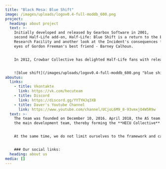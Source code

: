 ```yaml
---
title: "Black Mesa: Blue Shift"
image: /images/uploads/logov0.4-full-moddb_600.png
project:
  heading: about project
  text: >-
    Initially developed and released by Gearbox Software in 2001,
    second Half-Life add-on, Half-Life: Blue Shift is a return to the Black Mesa
    Research Facility and another look at the Incident's consequences from the
    eyes of Gordon Freeman's best friend - Barney Calhoun.


    In 2012, Crowbar Collective has delighted Half-Life fans with release of the magnificent Half-Life remake, but there are still no released remakes for add-ons. This is when we are coming in - HECU Collective are developing the Black Mesa: Blue Shift - a free remake with use of Black Mesa resources and style. We will try to stay as close to the original Blue Shift and Black Mesa as possible. Our mod will be releasing partially, chapter by chapter, so those who are not patient for the full release will finally have something to play!


    ![blue shift](/images/uploads/logov0.4-full-moddb_600.png "blue shift")
aboutus:
  links:
    - title: Vkontakte
      link: https://vk.com/hecuteam
    - title: Discord
      link: https://discord.gg/YYTYHJq3XB
    - title: Daver's Youtube Channel
      link: https://www.youtube.com/channel/UCjoL6M9_8-93vmxjO4W5R9w
  text: >-
    The team was founded on December 10, 2016. April 2018, the AS team joined
    the main development team, thereby forming the **HECU Collective**.


    At the same time, we do not limit ourselves to the framework and can post both a trailer for a new game/mod on the Source engine, and interesting news from the world of half-life and other games from Valve.


    ### Our social links:
  heading: about us
media: []
---
```

